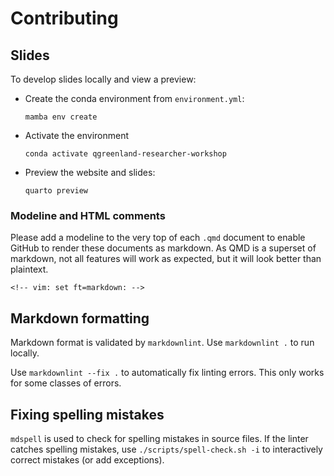 # Contributing

## Slides

To develop slides locally and view a preview:

* Create the conda environment from `environment.yml`:

  ```console
  mamba env create
  ```

* Activate the environment

  ```console
  conda activate qgreenland-researcher-workshop
  ```

* Preview the website and slides:

  ```console
  quarto preview
  ```

### Modeline and HTML comments

Please add a modeline to the very top of each `.qmd` document to enable GitHub to render
these documents as markdown. As QMD is a superset of markdown, not all features will
work as expected, but it will look better than plaintext.

```text
<!-- vim: set ft=markdown: -->
```


## Markdown formatting

Markdown format is validated by `markdownlint`. Use `markdownlint .` to run locally.

Use `markdownlint --fix .` to automatically fix linting errors. This only works for some
classes of errors.


## Fixing spelling mistakes

`mdspell` is used to check for spelling mistakes in source files. If the linter
catches spelling mistakes, use `./scripts/spell-check.sh -i` to interactively
correct mistakes (or add exceptions).
